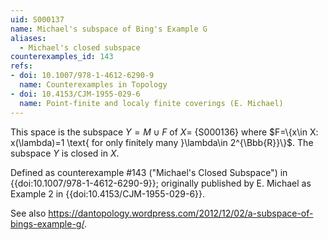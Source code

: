 ```yaml
---
uid: S000137
name: Michael's subspace of Bing's Example G
aliases:
  - Michael's closed subspace
counterexamples_id: 143
refs:
- doi: 10.1007/978-1-4612-6290-9
  name: Counterexamples in Topology
- doi: 10.4153/CJM-1955-029-6
  name: Point-finite and localy finite coverings (E. Michael)
---
```


This space is the subspace $Y = M \cup F$ of $X=$ {S000136} where
$F=\{x\in X: x(\lambda)=1 \text{ for only finitely many }\lambda\in 2^{\Bbb{R}}\}$.
The subspace $Y$ is closed in $X$.

Defined as counterexample #143 ("Michael's Closed Subspace")
in {{doi:10.1007/978-1-4612-6290-9}};
originally published by E. Michael as Example 2 in {{doi:10.4153/CJM-1955-029-6}}.

See also <https://dantopology.wordpress.com/2012/12/02/a-subspace-of-bings-example-g/>.
